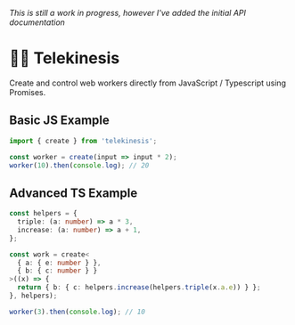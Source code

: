 _This is still a work in progress, however I've added the initial API documentation_

# 🧙‍♂️ Telekinesis

Create and control web workers directly from JavaScript / Typescript using Promises.

## Basic JS Example

```ts
import { create } from 'telekinesis';

const worker = create(input => input * 2);
worker(10).then(console.log); // 20
```

## Advanced TS Example

```ts
const helpers = {
  triple: (a: number) => a * 3,
  increase: (a: number) => a + 1,
};

const work = create<
  { a: { e: number } },
  { b: { c: number } }
>((x) => {
  return { b: { c: helpers.increase(helpers.triple(x.a.e)) } };
}, helpers);

worker(3).then(console.log); // 10
```
